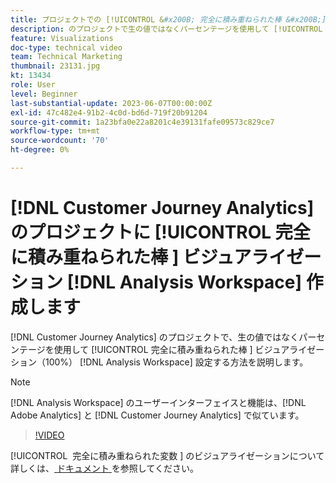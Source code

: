 ```yaml
---
title: プロジェクトでの [!UICONTROL &#x200B; 完全に積み重ねられた棒 &#x200B;] ビジュアライゼーション  [!DNL Analysis Workspace]  作成
description: のプロジェクトで生の値ではなくパーセンテージを使用して [!UICONTROL &#x200B; 完全に積み重ねられた棒グラフ &#x200B;] ビジュアライゼーションを設定する方法を説明します  [!DNL Analysis Workspace]  [!DNL Customer Journey Analytics]。
feature: Visualizations
doc-type: technical video
team: Technical Marketing
thumbnail: 23131.jpg
kt: 13434
role: User
level: Beginner
last-substantial-update: 2023-06-07T00:00:00Z
exl-id: 47c482e4-91b2-4c0d-bd6d-719f20b91204
source-git-commit: 1a23bfa0e22a8201c4e39131fafe09573c829ce7
workflow-type: tm+mt
source-wordcount: '70'
ht-degree: 0%

---
```


# [!DNL Customer Journey Analytics] のプロジェクトに [!UICONTROL &#x200B; 完全に積み重ねられた棒 &#x200B;] ビジュアライゼーション [!DNL Analysis Workspace] 作成します

[!DNL Customer Journey Analytics] のプロジェクトで、生の値ではなくパーセンテージを使用して [!UICONTROL &#x200B; 完全に積み重ねられた棒 &#x200B;] ビジュアライゼーション（100%） [!DNL Analysis Workspace] 設定する方法を説明します。

>[!NOTE]
>
>[!DNL Analysis Workspace] のユーザーインターフェイスと機能は、[!DNL Adobe Analytics] と [!DNL Customer Journey Analytics] で似ています。

>[!VIDEO](https://video.tv.adobe.com/v/23131/?quality=12&learn=on)

[!UICONTROL &#x200B; 完全に積み重ねられた変数 &#x200B;] のビジュアライゼーションについて詳しくは、[ ドキュメント ](https://experienceleague.adobe.com/docs/analytics-platform/using/cja-workspace/visualizations/bar.html?lang=ja) を参照してください。
